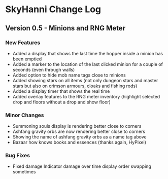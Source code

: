 # SkyHanni Change Log

## Version 0.5 - Minions and RNG Meter

### New Features
- Added a display that shows the last time the hopper inside a minion has been emptied
- Added a marker to the location of the last clicked minion for a couple of seconds (even through walls)
- Added option to hide mob name tags close to minions
- Added showing stars on all items (not only dungeon stars and master stars but also on crimson armours, cloaks and fishing rods)
- Added a display timer that shows the real time
- Added overlay features to the RNG meter inventory (highlight selected drop and floors without a drop and show floor)

### Minor Changes
- Summoning souls display is rendering better close to corners
- Ashfang gravity orbs are now rendering better close to corners
- Showing the name of ashfang gravity orbs as a name tag above
- Bazaar how knows books and essences (thanks again, HyPixel)

### Bug Fixes
- Fixed damage Indicator damage over time display order swapping sometimes
